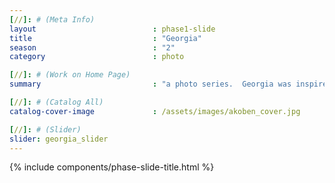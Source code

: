 ```yaml
---
[//]: # (Meta Info)
layout                          : phase1-slide
title 					        : "Georgia"
season				            : "2"
category						: photo

[//]: # (Work on Home Page)
summary                         : "a photo series.  Georgia was inspired during a visit to the state of Georgia, remembering the history of the South and standing still in it."

[//]: # (Catalog All)
catalog-cover-image				: /assets/images/akoben_cover.jpg

[//]: # (Slider)
slider: georgia_slider
---
```


{% include components/phase-slide-title.html %}
